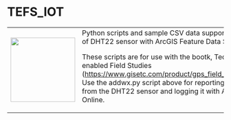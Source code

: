 # TEFS_IOT
<table><tr><td>
<img width=150 src="https://images-na.ssl-images-amazon.com/images/I/61UdeAjkvSL.SR160,240_BG243,243,243.jpg">
  </td><td>
Python scripts and sample CSV data supporting use of DHT22 sensor with ArcGIS Feature Data Services

These scripts are for use with the bootk, Tech-enabled Field Studies (https://www.gisetc.com/product/gps_field_studies/).  Use the addwx.py script above for reporting data from the DHT22 sensor and logging it with ArcGIS Online.


</td></tr></table>
